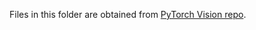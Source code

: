 Files in this folder are obtained from [PyTorch Vision repo](https://github.com/pytorch/vision/tree/main).